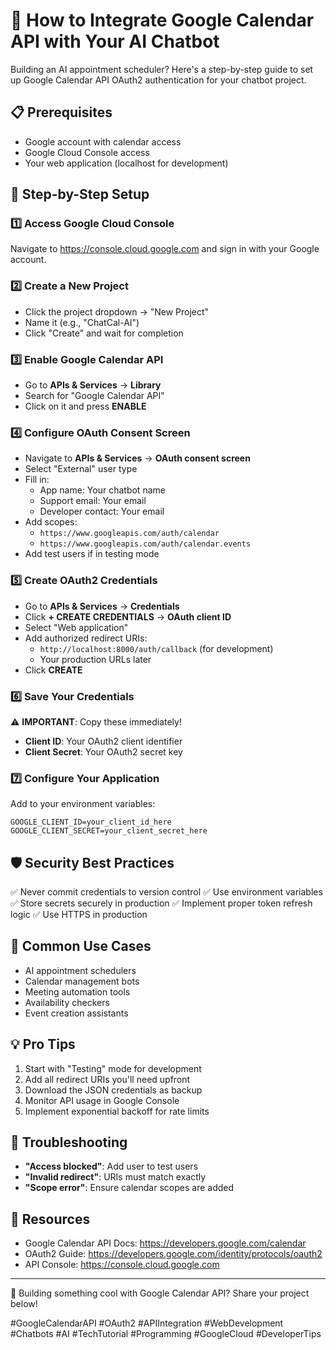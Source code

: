 # 🚀 How to Integrate Google Calendar API with Your AI Chatbot

Building an AI appointment scheduler? Here's a step-by-step guide to set up Google Calendar API OAuth2 authentication for your chatbot project.

## 📋 Prerequisites
- Google account with calendar access
- Google Cloud Console access
- Your web application (localhost for development)

## 🔧 Step-by-Step Setup

### 1️⃣ Access Google Cloud Console
Navigate to https://console.cloud.google.com and sign in with your Google account.

### 2️⃣ Create a New Project
- Click the project dropdown → "New Project"
- Name it (e.g., "ChatCal-AI")
- Click "Create" and wait for completion

### 3️⃣ Enable Google Calendar API
- Go to **APIs & Services** → **Library**
- Search for "Google Calendar API"
- Click on it and press **ENABLE**

### 4️⃣ Configure OAuth Consent Screen
- Navigate to **APIs & Services** → **OAuth consent screen**
- Select "External" user type
- Fill in:
  - App name: Your chatbot name
  - Support email: Your email
  - Developer contact: Your email
- Add scopes:
  - `https://www.googleapis.com/auth/calendar`
  - `https://www.googleapis.com/auth/calendar.events`
- Add test users if in testing mode

### 5️⃣ Create OAuth2 Credentials
- Go to **APIs & Services** → **Credentials**
- Click **+ CREATE CREDENTIALS** → **OAuth client ID**
- Select "Web application"
- Add authorized redirect URIs:
  - `http://localhost:8000/auth/callback` (for development)
  - Your production URLs later
- Click **CREATE**

### 6️⃣ Save Your Credentials
⚠️ **IMPORTANT**: Copy these immediately!
- **Client ID**: Your OAuth2 client identifier
- **Client Secret**: Your OAuth2 secret key

### 7️⃣ Configure Your Application
Add to your environment variables:
```
GOOGLE_CLIENT_ID=your_client_id_here
GOOGLE_CLIENT_SECRET=your_client_secret_here
```

## 🛡️ Security Best Practices
✅ Never commit credentials to version control
✅ Use environment variables
✅ Store secrets securely in production
✅ Implement proper token refresh logic
✅ Use HTTPS in production

## 🎯 Common Use Cases
- AI appointment schedulers
- Calendar management bots
- Meeting automation tools
- Availability checkers
- Event creation assistants

## 💡 Pro Tips
1. Start with "Testing" mode for development
2. Add all redirect URIs you'll need upfront
3. Download the JSON credentials as backup
4. Monitor API usage in Google Console
5. Implement exponential backoff for rate limits

## 🚨 Troubleshooting
- **"Access blocked"**: Add user to test users
- **"Invalid redirect"**: URIs must match exactly
- **"Scope error"**: Ensure calendar scopes are added

## 🔗 Resources
- Google Calendar API Docs: https://developers.google.com/calendar
- OAuth2 Guide: https://developers.google.com/identity/protocols/oauth2
- API Console: https://console.cloud.google.com

---

💬 Building something cool with Google Calendar API? Share your project below!

#GoogleCalendarAPI #OAuth2 #APIIntegration #WebDevelopment #Chatbots #AI #TechTutorial #Programming #GoogleCloud #DeveloperTips